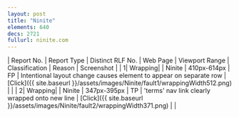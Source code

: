 ```yaml
---
layout: post
title: "Ninite"
elements: 640
decs: 2721
fullurl: ninite.com
---
```

| Report No. | Report Type | Distinct RLF No. | Web Page | Viewport Range | Classification | Reason | Screenshot |
| 1| Wrapping| | Ninite | 410px-614px | FP | Intentional layout change causes element to appear on separate row | [Click]({{ site.baseurl }}/assets/images/Ninite/fault1/wrappingWidth512.png) | |
| 2| Wrapping| | Ninite | 347px-395px | TP | 'terms' nav link clearly wrapped onto new line | [Click]({{ site.baseurl }}/assets/images/Ninite/fault2/wrappingWidth371.png) | |
